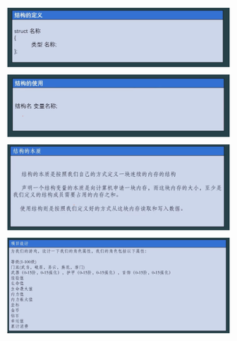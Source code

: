 ![image load fail](./picture/Snipaste_2025-10-30_21-38-55.png)



![image load fail](./picture/Snipaste_2025-10-30_21-47-32.png)



![image load fail](./picture/Snipaste_2025-10-30_21-53-29.png)



![image load fail](./picture/Snipaste_2025-10-30_21-57-35.png)